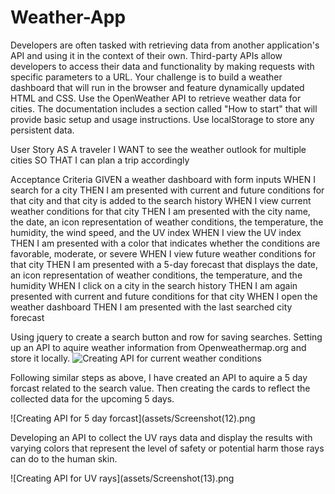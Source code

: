 # Weather-App
Developers are often tasked with retrieving data from another application's API and using it in the context of their own. Third-party APIs allow developers to access their data and functionality by making requests with specific parameters to a URL. Your challenge is to build a weather dashboard that will run in the browser and feature dynamically updated HTML and CSS.
Use the OpenWeather API to retrieve weather data for cities. The documentation includes a section called "How to start" that will provide basic setup and usage instructions. Use localStorage to store any persistent data.

User Story
AS A traveler
I WANT to see the weather outlook for multiple cities
SO THAT I can plan a trip accordingly

Acceptance Criteria
GIVEN a weather dashboard with form inputs
WHEN I search for a city
THEN I am presented with current and future conditions for that city and that city is added to the search history
WHEN I view current weather conditions for that city
THEN I am presented with the city name, the date, an icon representation of weather conditions, the temperature, the humidity, the wind speed, and the UV index
WHEN I view the UV index
THEN I am presented with a color that indicates whether the conditions are favorable, moderate, or severe
WHEN I view future weather conditions for that city
THEN I am presented with a 5-day forecast that displays the date, an icon representation of weather conditions, the temperature, and the humidity
WHEN I click on a city in the search history
THEN I am again presented with current and future conditions for that city
WHEN I open the weather dashboard
THEN I am presented with the last searched city forecast

Using jquery to create a search button and row for saving searches. Setting up an API to aquire weather information from Openweathermap.org and store it locally.
![Creating API for current weather conditions](assets/Screenshot(11).png)

Following similar steps as above, I have created an API to aquire a 5 day forcast related to the search value. Then creating the cards to reflect the collected data for the upcoming 5 days.

![Creating API for 5 day forcast](assets/Screenshot(12).png

Developing an API to collect the UV rays data and display the results with varying colors that represent the level of safety or potential harm those rays can do to the human skin.

![Creating API for UV rays](assets/Screenshot(13).png
